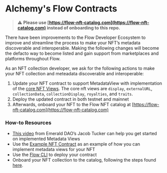 # Alchemy's Flow Contracts

> :warning: **Please use [https://flow-nft-catalog.com](https://flow-nft-catalog.com) instead of onboarding to this repo.**

There have been improvements to the Flow Developer Ecosystem to improve and streamline the process to make your NFT’s metadata discoverable and interoperable. Making the following changes will become the defacto way to become listed and gain support from marketplaces and platforms throughout Flow.

As an NFT collection developer, we ask for the following actions to make your NFT collection and meteadata discoverable and interoperable:

1. Update your NFT contract to support MetadataView with implementation of the [core NFT Views](https://github.com/onflow/flow-nft/pull/103/files#diff-a7af41cf43e29d0e6028827c3d5f305326677661bf65d79539d59ed1056c0a84R38). The core nft views are `display`, `externalURL`, `collectionData`, `collectionDisplay`, `royalties`, and `traits`.
2. Deploy the updated contract in both testnet and mainnet
3. Afterwards, onboard your NFT to the Flow NFT catalog at [https://flow-nft-catalog.com](https://flow-nft-catalog.com)

### How-to Resources

-   [This video](https://www.youtube.com/watch?v=rgJRTozG3cw) from Emerald DAO’s Jacob Tucker can help you get started on implemented Metadata Views
-   Use the [Example NFT Contract](https://github.com/onflow/flow-nft/blob/master/contracts/ExampleNFT.cdc) as an example of how you can implement metadata views for your NFT
-   Use the [Flow CLI](https://docs.onflow.org/flow-cli/deploy-project-contracts/) to deploy your contract
-   Onboard your NFT collection to the catalog, following the steps found [here](https://github.com/dapperlabs/nft-catalog#submitting-a-collection-to-the-nft-catalog).

